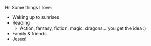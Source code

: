 Hi! Some things I love:

* Waking up to sunrises
* Reading
  * Action, fantasy, fiction, magic, dragons... you get the idea :)
* Family & friends
* Jesus!
